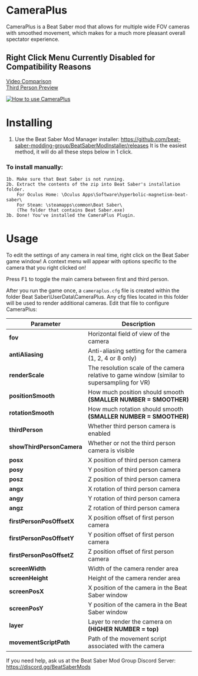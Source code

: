 # CameraPlus
CameraPlus is a Beat Saber mod that allows for multiple wide FOV cameras with smoothed movement, which makes for a much more pleasant overall spectator experience.

## Right Click Menu Currently Disabled for Compatibility Reasons
[Video Comparison](https://youtu.be/MysLXKSXGTY)  
[Third Person Preview](https://youtu.be/ltIhpt-n6b8)

[![How to use CameraPlus](https://i.imgur.com/UbKrHAF.png)](https://www.youtube.com/watch?v=RpYoMiKJygQ)

# Installing
1. Use the Beat Saber Mod Manager installer: https://github.com/beat-saber-modding-group/BeatSaberModInstaller/releases
		It is the easiest method, it will do all these steps below in 1 click.
	
### To install manually:
	1b. Make sure that Beat Saber is not running.
	2b. Extract the contents of the zip into Beat Saber's installation folder.
		For Oculus Home: \Oculus Apps\Software\hyperbolic-magnetism-beat-saber\
		For Steam: \steamapps\common\Beat Saber\
		(The folder that contains Beat Saber.exe)
	3b. Done! You've installed the CameraPlus Plugin.
# Usage
To edit the settings of any camera in real time, right click on the Beat Saber game window! A context menu will appear with options specific to the camera that you right clicked on!

Press <kbd>F1</kbd> to toggle the main camera between first and third person.

After you run the game once, a `cameraplus.cfg` file is created within the folder Beat Saber\UserData\CameraPlus. Any cfg files located in this folder will be used to render additional cameras.
Edit that file to configure CameraPlus:

| Parameter             | Description                                                                                  |
|-----------------------|----------------------------------------------------------------------------------------------|
| **fov**                   | Horizontal field of view of the camera                                                       |
| **antiAliasing**          | Anti-aliasing setting for the camera (1, 2, 4 or 8 only)                                     |
| **renderScale**           | The resolution scale of the camera relative to game window (similar to supersampling for VR) |
| **positionSmooth**        | How much position should smooth **(SMALLER NUMBER = SMOOTHER)**                              |
| **rotationSmooth**        | How much rotation should smooth **(SMALLER NUMBER = SMOOTHER)**                              |
| **thirdPerson**           | Whether third person camera is enabled                                                       |
| **showThirdPersonCamera** | Whether or not the third person camera is visible                                            |
| **posx**                  | X position of third person camera                                                            |
| **posy**                  | Y position of third person camera                                                            |
| **posz**                  | Z position of third person camera                                                            |
| **angx**                  | X rotation of third person camera                                                            |
| **angy**                  | Y rotation of third person camera                                                            |
| **angz**                  | Z rotation of third person camera                                                            |
| **firstPersonPosOffsetX** | X position offset of first person camera                                                     |
| **firstPersonPosOffsetY** | Y position offset of first person camera                                                     |
| **firstPersonPosOffsetZ** | Z position offset of first person camera                                                     |
| **screenWidth**           | Width of the camera render area                                                              |
| **screenHeight**          | Height of the camera render area                                                             |
| **screenPosX**            | X position of the camera in the Beat Saber window                                            |
| **screenPosY**            | Y position of the camera in the Beat Saber window                                            |
| **layer**                 | Layer to render the camera on **(HIGHER NUMBER = top)**                                      |
| **movementScriptPath**    | Path of the movement script associated with the camera                                       |

If you need help, ask us at the Beat Saber Mod Group Discord Server:  
https://discord.gg/BeatSaberMods
